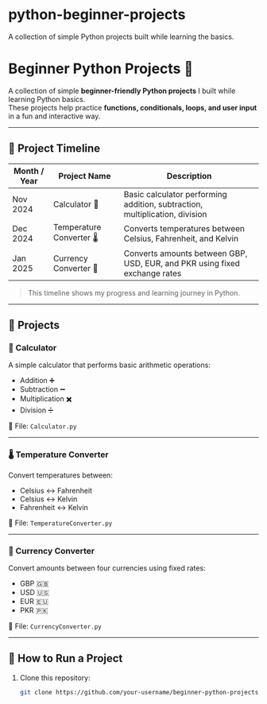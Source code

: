 # python-beginner-projects
A collection of simple Python projects built while learning the basics.
# Beginner Python Projects 🚀

A collection of simple **beginner-friendly Python projects** I built while learning Python basics.  
These projects help practice **functions, conditionals, loops, and user input** in a fun and interactive way.

---

## 📅 Project Timeline

| Month / Year | Project Name | Description |
|--------------|-------------|-------------|
| Nov 2024 | Calculator 🧮 | Basic calculator performing addition, subtraction, multiplication, division |
| Dec 2024 | Temperature Converter 🌡️ | Converts temperatures between Celsius, Fahrenheit, and Kelvin |
| Jan 2025 | Currency Converter 💱 | Converts amounts between GBP, USD, EUR, and PKR using fixed exchange rates |

> This timeline shows my progress and learning journey in Python.

---

## 📌 Projects

### 🧮 Calculator
A simple calculator that performs basic arithmetic operations:  
- Addition ➕  
- Subtraction ➖  
- Multiplication ✖️  
- Division ➗  

📂 File: `Calculator.py`

---

### 🌡️ Temperature Converter
Convert temperatures between:  
- Celsius ↔ Fahrenheit  
- Celsius ↔ Kelvin  
- Fahrenheit ↔ Kelvin  

📂 File: `TemperatureConverter.py`

---

### 💱 Currency Converter
Convert amounts between four currencies using fixed rates:  
- GBP 🇬🇧  
- USD 🇺🇸  
- EUR 🇪🇺  
- PKR 🇵🇰  

📂 File: `CurrencyConverter.py`

---

## 🚀 How to Run a Project
1. Clone this repository:  
   ```bash
   git clone https://github.com/your-username/beginner-python-projects.git
